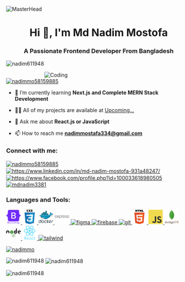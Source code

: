 
![MasterHead](https://i.ibb.co.com/fqrSyBb/Developer.png)

<h1 align="center">Hi 👋, I'm Md Nadim Mostofa</h1>
<h3 align="center">A Passionate Frontend Developer From Bangladesh</h3>

<p align="left"> <img src="https://komarev.com/ghpvc/?username=nadim611948&label=Profile%20views&color=0e75b6&style=flat" alt="nadim611948" /> </p>
<img align="right" alt="Coding" width="400" src="https://i.ibb.co.com/WsXxKy2/profile.jpg">

<p align="left"> <a href="https://twitter.com/nadimmo58159885" target="blank"><img src="https://img.shields.io/twitter/follow/nadimmo58159885?logo=twitter&style=for-the-badge" alt="nadimmo58159885" /></a> </p>

- 🌱 I’m currently learning **Next.js and Complete MERN Stack Development**

- 👨‍💻 All of my projects are available at [Upcoming...](Upcoming...)

- 💬 Ask me about **React.js or JavaScript**

- 📫 How to reach me **nadimmostafa334@gmail.com**

<h3 align="left">Connect with me:</h3>
<p align="left">
<a href="https://twitter.com/nadimmo58159885" target="blank"><img align="center" src="https://raw.githubusercontent.com/rahuldkjain/github-profile-readme-generator/master/src/images/icons/Social/twitter.svg" alt="nadimmo58159885" height="30" width="40" /></a>
<a href="https://linkedin.com/in/https://www.linkedin.com/in/md-nadim-mostofa-931a48247/" target="blank"><img align="center" src="https://raw.githubusercontent.com/rahuldkjain/github-profile-readme-generator/master/src/images/icons/Social/linked-in-alt.svg" alt="https://www.linkedin.com/in/md-nadim-mostofa-931a48247/" height="30" width="40" /></a>
<a href="https://fb.com/https://www.facebook.com/profile.php?id=100033618980505" target="blank"><img align="center" src="https://raw.githubusercontent.com/rahuldkjain/github-profile-readme-generator/master/src/images/icons/Social/facebook.svg" alt="https://www.facebook.com/profile.php?id=100033618980505" height="30" width="40" /></a>
<a href="https://instagram.com/mdnadim3381" target="blank"><img align="center" src="https://raw.githubusercontent.com/rahuldkjain/github-profile-readme-generator/master/src/images/icons/Social/instagram.svg" alt="mdnadim3381" height="30" width="40" /></a>
</p>

<h3 align="left">Languages and Tools:</h3>
<p align="left"> <a href="https://getbootstrap.com" target="_blank" rel="noreferrer"> <img src="https://raw.githubusercontent.com/devicons/devicon/master/icons/bootstrap/bootstrap-plain-wordmark.svg" alt="bootstrap" width="40" height="40"/> </a> <a href="https://www.w3schools.com/css/" target="_blank" rel="noreferrer"> <img src="https://raw.githubusercontent.com/devicons/devicon/master/icons/css3/css3-original-wordmark.svg" alt="css3" width="40" height="40"/> </a> <a href="https://www.docker.com/" target="_blank" rel="noreferrer"> <img src="https://raw.githubusercontent.com/devicons/devicon/master/icons/docker/docker-original-wordmark.svg" alt="docker" width="40" height="40"/> </a> <a href="https://expressjs.com" target="_blank" rel="noreferrer"> <img src="https://raw.githubusercontent.com/devicons/devicon/master/icons/express/express-original-wordmark.svg" alt="express" width="40" height="40"/> </a> <a href="https://www.figma.com/" target="_blank" rel="noreferrer"> <img src="https://www.vectorlogo.zone/logos/figma/figma-icon.svg" alt="figma" width="40" height="40"/> </a> <a href="https://firebase.google.com/" target="_blank" rel="noreferrer"> <img src="https://www.vectorlogo.zone/logos/firebase/firebase-icon.svg" alt="firebase" width="40" height="40"/> </a> <a href="https://git-scm.com/" target="_blank" rel="noreferrer"> <img src="https://www.vectorlogo.zone/logos/git-scm/git-scm-icon.svg" alt="git" width="40" height="40"/> </a> <a href="https://www.w3.org/html/" target="_blank" rel="noreferrer"> <img src="https://raw.githubusercontent.com/devicons/devicon/master/icons/html5/html5-original-wordmark.svg" alt="html5" width="40" height="40"/> </a> <a href="https://developer.mozilla.org/en-US/docs/Web/JavaScript" target="_blank" rel="noreferrer"> <img src="https://raw.githubusercontent.com/devicons/devicon/master/icons/javascript/javascript-original.svg" alt="javascript" width="40" height="40"/> </a> <a href="https://www.mongodb.com/" target="_blank" rel="noreferrer"> <img src="https://raw.githubusercontent.com/devicons/devicon/master/icons/mongodb/mongodb-original-wordmark.svg" alt="mongodb" width="40" height="40"/> </a> <a href="https://nodejs.org" target="_blank" rel="noreferrer"> <img src="https://raw.githubusercontent.com/devicons/devicon/master/icons/nodejs/nodejs-original-wordmark.svg" alt="nodejs" width="40" height="40"/> </a> <a href="https://reactjs.org/" target="_blank" rel="noreferrer"> <img src="https://raw.githubusercontent.com/devicons/devicon/master/icons/react/react-original-wordmark.svg" alt="react" width="40" height="40"/> </a> <a href="https://tailwindcss.com/" target="_blank" rel="noreferrer"> <img src="https://www.vectorlogo.zone/logos/tailwindcss/tailwindcss-icon.svg" alt="tailwind" width="40" height="40"/> </a> </p>
<p align="left"> <a href="https://github.com/ryo-ma/github-profile-trophy"><img src="https://github-profile-trophy.vercel.app/?username=nadim611948" alt="nadimmo" /></a> </p>

<p><img align="left" src="https://github-readme-stats.vercel.app/api/top-langs?username=nadim611948&show_icons=true&locale=en&layout=compact" alt="nadim611948" /></p>

<p>&nbsp;<img align="center" src="https://github-readme-stats.vercel.app/api?username=nadim611948&show_icons=true&locale=en" alt="nadim611948" /></p>

<p><img align="center" src="https://github-readme-streak-stats.herokuapp.com/?user=nadim611948&" alt="nadim611948" /></p>

